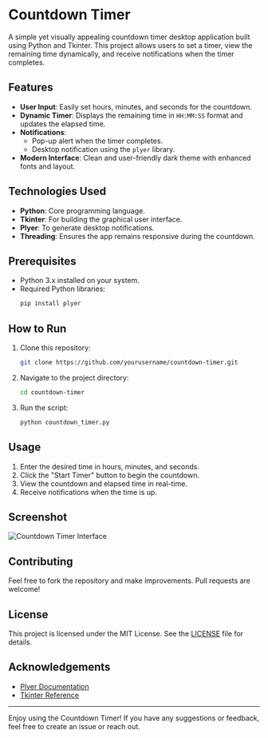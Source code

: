 # Countdown Timer

A simple yet visually appealing countdown timer desktop application built using Python and Tkinter. This project allows users to set a timer, view the remaining time dynamically, and receive notifications when the timer completes.

## Features

- **User Input**: Easily set hours, minutes, and seconds for the countdown.
- **Dynamic Timer**: Displays the remaining time in `HH:MM:SS` format and updates the elapsed time.
- **Notifications**:
  - Pop-up alert when the timer completes.
  - Desktop notification using the `plyer` library.
- **Modern Interface**: Clean and user-friendly dark theme with enhanced fonts and layout.

## Technologies Used

- **Python**: Core programming language.
- **Tkinter**: For building the graphical user interface.
- **Plyer**: To generate desktop notifications.
- **Threading**: Ensures the app remains responsive during the countdown.

## Prerequisites

- Python 3.x installed on your system.
- Required Python libraries:
  ```bash
  pip install plyer
  ```

## How to Run

1. Clone this repository:
   ```bash
   git clone https://github.com/yourusername/countdown-timer.git
   ```
2. Navigate to the project directory:
   ```bash
   cd countdown-timer
   ```
3. Run the script:
   ```bash
   python countdown_timer.py
   ```

## Usage

1. Enter the desired time in hours, minutes, and seconds.
2. Click the "Start Timer" button to begin the countdown.
3. View the countdown and elapsed time in real-time.
4. Receive notifications when the time is up.

## Screenshot

![Countdown Timer Interface](screenshot.png)

## Contributing

Feel free to fork the repository and make improvements. Pull requests are welcome!

## License

This project is licensed under the MIT License. See the [LICENSE](LICENSE) file for details.

## Acknowledgements

- [Plyer Documentation](https://plyer.readthedocs.io/)
- [Tkinter Reference](https://docs.python.org/3/library/tkinter.html)

---

Enjoy using the Countdown Timer! If you have any suggestions or feedback, feel free to create an issue or reach out.


